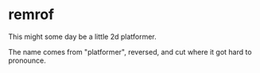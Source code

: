 # remrof

This might some day be a little 2d platformer.

The name comes from "platformer", reversed, and cut where it got hard to
pronounce.
